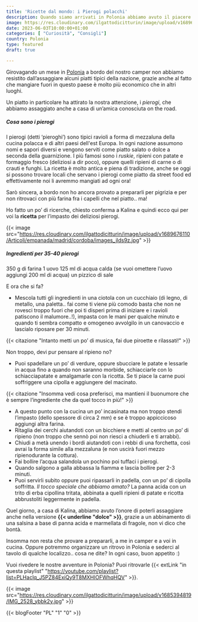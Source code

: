 ```yaml
---
title: 'Ricette dal mondo: i Pierogi polacchi'
description: Quando siamo arrivati in Polonia abbiamo avuto il piacere di assaggiare i pierogi, tipici ravioli, nella versione salata.. e dolce! Siediti, abbiamo aggiunto un posto a tavola!
image: https://res.cloudinary.com/ilgattodicitturin/image/upload/v1689676111/Articoli/empanada/madrid/cordoba/Pierogi_z_mas%C5%82em_-_2023.03.31_kl1rw7.jpg
date: 2023-06-03T10:00:00+01:00
categories: [ "Curiosità", "Consigli"]
country: Polonia
type: featured
draft: true

---
```


Girovagando un mese in [Polonia](/blog/viaggio-polonia-in-camper-itinerari.md) a bordo del nostro camper non abbiamo resistito dall’assaggiare alcuni piatti tipici della nazione, grazie anche al fatto che mangiare fuori in questo paese è molto più economico che in altri luoghi. 

Un piatto in particolare ha attirato la nostra attenzione, i *pierogi*, che abbiamo assaggiato anche a casa di un’amica conosciuta on the road.

##### Cosa sono i pierogi 

I pierogi (detti ‘pieroghi’) sono tipici ravioli a forma di mezzaluna della cucina polacca e di altri paesi dell'est Europa. In ogni nazione assumono nomi e sapori diversi e vengono serviti come piatto salato o dolce a seconda della guarnizione. 
I più famosi sono i *ruskie*, ripieni con patate e formaggio fresco (deliziosi a dir poco), oppure quelli ripieni di carne o di crauti e funghi. 
La ricetta è molto antica e piena di tradizione, anche se oggi si possono trovare locali che servano i pierogi come piatto da street food ed effettivamente noi li avremmo mangiati ad ogni ora!

Sarò sincera, a bordo non ho ancora provato a prepararli per pigrizia e per non ritrovaci con più farina fra i capelli che nel piatto.. ma! 

Ho fatto un po’ di ricerche, chiesto conferma a Kalina e quindi ecco qui per voi la **ricetta** per l’impasto dei deliziosi pierogi. 

{{< image src="https://res.cloudinary.com/ilgattodicitturin/image/upload/v1689676110/Articoli/empanada/madrid/cordoba/images_jlds9z.jpg" >}}

##### Ingredienti per 35-40 pierogi
350 g di farina
1 uovo
125 ml di acqua calda (se vuoi omettere l’uovo aggiungi 200 ml di acqua)
un pizzico di sale

E ora che si fa?

- Mescola tutti gli ingredienti in una ciotola con un cucchiaio (di legno, di metallo, una paletta.. fai come ti viene più comodo basta che non ne rovesci troppo fuori che poi ti disperi prima di iniziare e i ravioli patiscono il malumore..!), impasta con le mani per qualche minuto e quando ti sembra compatto e omogeneo avvolgilo in un canovaccio e lascialo riposare per 30 minuti. 

{{< citazione "Intanto metti un po’ di musica, fai due piroette e rilassati!" >}}

Non troppo, devi pur pensare al ripieno no? 
- Puoi spadellare un po’ di verdure, oppure sbucciare le patate e lessarle in acqua fino a quando non saranno morbide, schiacciarle con lo schiacciapatate e amalgamarle con la ricotta. Se ti piace la carne puoi soffriggere una cipolla e aggiungere del macinato. 

{{< citazione "Insomma vedi cosa preferisci, ma mantieni il buonumore che è sempre l’ingrediente che da quel tocco in più!" >}}

- A questo punto con la cucina un po’ incasinata ma non troppo stendi l’impasto (dello spessore di circa 2 mm) e se è troppo appiccicoso aggiungi altra farina.
- Ritaglia dei cerchi aiutandoti con un bicchiere e metti al centro un po’ di ripieno (non troppo che sennò poi non riesci a chiuderli e ti arrabbi). 
- Chiudi a metà unendo i bordi aiutandoti con i rebbi di una forchetta, così avrai la forma simile alla mezzaluna (e non uscirà fuori mezzo ripienodurante la cottura). 
- Fai bollire l’acqua salandola un pochino poi tuffaci i pierogi. 
- Quando salgono a galla abbassa la fiamma e lascia bollire per 2-3 minuti. 
- Puoi servirli subito oppure puoi ripassarli in padella, con un po’ di cipolla soffritta. 
*Il tocco speciale che abbiamo amato?* La panna acida con un trito di erba cipollina tritata, abbinata a quelli ripieni di patate e ricotta abbrustoliti leggermente in padella. 

Quel giorno, a casa di Kalina, abbiamo avuto l’onore di poterli assaggiare anche nella versione **{{< underline "dolce" >}}**, grazie a un abbinamento di una salsina a base di panna acida e marmellata di fragole, non vi dico che bontà.

Insomma non resta che provare a prepararli, a me in camper e a voi in cucina. Oppure potremmo organizzare un ritrovo in Polonia e sederci al tavolo di qualche localizzo.. cosa ne dite? 
In ogni caso, buon appetito :) 

Vuoi rivedere le nostre avventure in Polonia? Puoi ritrovarle {{< extLink "in questa playlist" "https://youtube.com/playlist?list=PLHaclq_J5PZ84ExiQy9T8MXHIOFWhqHQV" >}}.


{{< image src="https://res.cloudinary.com/ilgattodicitturin/image/upload/v1685394819/IMG_2528_ybbk2y.jpg" >}}


{{< blogFooter "PL" "1" "0" >}}


